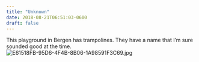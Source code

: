 ```yaml
---
title: "Unknown"
date: 2018-08-21T06:51:03-0600
draft: false
---
```


This playground in Bergen has trampolines. They have a name that I’m sure sounded good at the time. ![E61518FB-95D6-4F4B-8B06-1A98591F3C69.jpg](http://ianwhitney.micro.blog/uploads/2018/2538061306.jpg)
